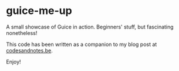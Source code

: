 # guice-me-up

A small showcase of Guice in action. Beginners' stuff, but fascinating nonetheless!

This code has been written as a companion to my blog post at [codesandnotes.be](https://codesandnotes.be).

Enjoy!